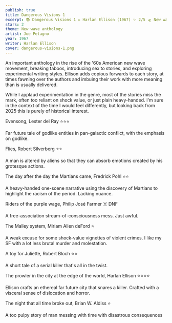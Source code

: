 ```yaml
---
publish: true
title: Dangerous Visions 1
excerpt: 📚 Dangerous Visions 1 ✒️ Harlan Ellison (1967) ✨ 2/5 🛸 New wave anthology 🖌️ Joe Petagno
stars: 2
theme: New wave anthology
artist: Joe Petagno
year: 1967
writer: Harlan Ellison
cover: dangerous-visions-1.png
---
```

An important anthology in the rise of the '60s American new wave movement, breaking taboos, introducing sex to stories, and exploring experimental writing styles. Ellison adds copious forwards to each story, at times fawning over the authors and imbuing their work with more meaning than is usually delivered.  
  
While I applaud experimentation in the genre, most of the stories miss the mark, often too reliant on shock value, or just plain heavy-handed. I'm sure in the context of the time I would feel differently, but looking back from 2025 this is purely of historical interest.  
  
Evensong, Lester del Ray ⭐⭐⭐  
  
Far future tale of godlike entities in pan-galactic conflict, with the emphasis on godlike.  
  
Flies, Robert Silverberg ⭐⭐  
  
A man is altered by aliens so that they can absorb emotions created by his grotesque actions.  
  
The day after the day the Martians came, Fredrick Pohl ⭐⭐  
  
A heavy-handed one-scene narrative using the discovery of Martians to highlight the racism of the period. Lacking nuance.  
  
Riders of the purple wage, Philip José Farmer ☠️ DNF  
  
A free-association stream-of-consciousness mess. Just awful.  
  
The Malley system, Miriam Allen deFord ⭐  
  
A weak excuse for some shock-value vignettes of violent crimes. I like my SF with a lot less brutal murder and molestation.  
  
A toy for Juliette, Robert Bloch ⭐⭐  
  
A short tale of a serial killer that's all in the twist.  
  
The prowler in the city at the edge of the world, Harlan Ellison ⭐⭐⭐⭐  
  
Ellison crafts an ethereal far future city that snares a killer. Crafted with a visceral sense of dislocation and horror.  
  
The night that all time broke out, Brian W. Aldiss ⭐  
  
A too pulpy story of man messing with time with disastrous consequences